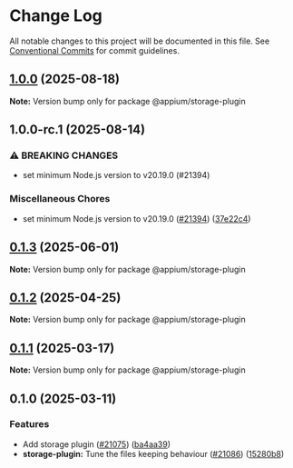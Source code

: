 # Change Log

All notable changes to this project will be documented in this file.
See [Conventional Commits](https://conventionalcommits.org) for commit guidelines.

## [1.0.0](https://github.com/appium/appium/compare/@appium/storage-plugin@1.0.0-rc.1...@appium/storage-plugin@1.0.0) (2025-08-18)

**Note:** Version bump only for package @appium/storage-plugin





## 1.0.0-rc.1 (2025-08-14)


### ⚠ BREAKING CHANGES

* set minimum Node.js version to v20.19.0 (#21394)

### Miscellaneous Chores

* set minimum Node.js version to v20.19.0 ([#21394](https://github.com/appium/appium/issues/21394)) ([37e22c4](https://github.com/appium/appium/commit/37e22c4f9c9920cea3f340841ab1b7c60e3147e9))



## [0.1.3](https://github.com/appium/appium/compare/@appium/storage-plugin@0.1.2...@appium/storage-plugin@0.1.3) (2025-06-01)

**Note:** Version bump only for package @appium/storage-plugin





## [0.1.2](https://github.com/appium/appium/compare/@appium/storage-plugin@0.1.1...@appium/storage-plugin@0.1.2) (2025-04-25)

**Note:** Version bump only for package @appium/storage-plugin





## [0.1.1](https://github.com/appium/appium/compare/@appium/storage-plugin@0.1.0...@appium/storage-plugin@0.1.1) (2025-03-17)

**Note:** Version bump only for package @appium/storage-plugin





## 0.1.0 (2025-03-11)


### Features

* Add storage plugin ([#21075](https://github.com/appium/appium/issues/21075)) ([ba4aa39](https://github.com/appium/appium/commit/ba4aa394d1b6676cc29644e7faa3b0590552f303))
* **storage-plugin:** Tune the files keeping behaviour ([#21086](https://github.com/appium/appium/issues/21086)) ([15280b8](https://github.com/appium/appium/commit/15280b80d2af6b3bdf6bf2905472b05b7bca1c1d))
